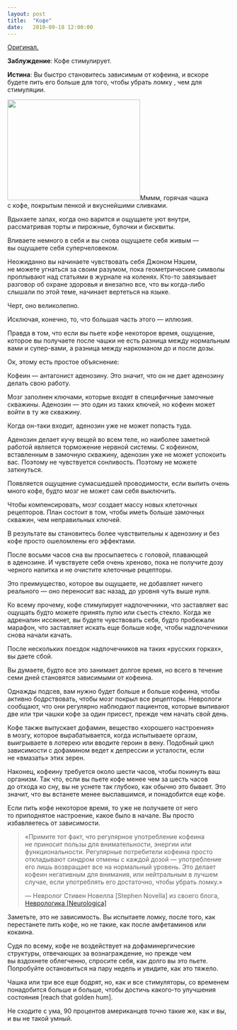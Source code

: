 ```yaml
---
layout: post
title:  "Кофе"
date:   2010-09-18 12:00:00
---
```

<p><a href="http://youarenotsosmart.com/2010/02/22/coffee/">Оригинал.</a></p>
<p>﻿<strong>Заблуждение</strong>: Кофе стимулирует.</p>
<p><strong>Истина</strong>: Вы быстро становитесь зависимым от кофеина, и вскоре будете пить его больше для того, чтобы убрать ломку , чем для стимуляции.</p>
<p><a href="https://web.archive.org/web/20140330015424/http://youarenotsosmart.ru/wp-content/uploads/2010/09/CoffeeArt.jpg"><img height="227" width="300" alt="" src="https://web.archive.org/web/20140330015424im_/http://youarenotsosmart.ru/wp-content/uploads/2010/09/CoffeeArt-300x227.jpg" title="CoffeeArt" class="alignright size-medium wp-image-63" /></a>Мммм, горячая чашка с кофе, покрытым пенкой и вкуснейшими сливками.</p>
<p>Вдыхаете запах, когда оно варится и ощущаете уют внутри, рассматривая торты и пирожные, булочки и бисквиты.</p>
<p>Вливаете немного в себя и вы снова ощущаете себя живым — вы ощущаете себя суперчеловеком.</p>
<p>Неожиданно вы начинаете чувствовать себя Джоном Нэшем, не можете угнаться за своим разумом, пока геометрические символы проплывают над статьями в журнале на коленях. Кто-то завязывает разговор об охране здоровья и внезапно все, что вы когда-либо слышали по этой теме, начинает вертеться на языке.</p>
<p>Черт, оно великолепно.</p>
<p>Исключая, конечно, то, что большая часть этого — иллюзия.</p>
<p>Правда в том, что если вы пьете кофе некоторое время, ощущение, которое вы получаете после чашки не есть разница между нормальным вами и супер-вами, а разница между наркоманом до и после дозы.</p>
<p><span id="more-62"></span></p>
<p>Ок, этому есть простое объяснение:</p>
<p>Кофеин — антагонист аденозину. Это значит, что он не дает аденозину делать свою работу.</p>
<p>Мозг заполнен ключами, которые входят в специфичные замочные скважины. Аденозин — это один из таких ключей, но кофеин может войти в ту же скважину.</p>
<p>Когда он-таки входит, аденозин уже не может попасть туда.</p>
<p>Аденозин делает кучу вещей во всем теле, но наиболее заметной работой является торможение нервной системы. С кофеином, вставленным в замочную скважину, аденозин уже не может успокоить вас. Поэтому не чувствуется сонливость. Поэтому не можете заткнуться.</p>
<p>Появляется ощущение сумасшедшей проводимости, если выпить очень много кофе, будто мозг не может сам себя выключить.</p>
<p><img alt="" src="https://web.archive.org/web/20140330015424im_/http://youarenotsosmart.ru/wp-content/uploads/2010/09/Caffeinated_spiderwebs.jpg" title="Caffeinated_spiderwebs" class="alignleft" />Чтобы компенсировать, мозг создает массу новых клеточных рецепторов. План состоит в том, чтобы иметь больше замочных скважин, чем неправильных ключей.</p>
<p>В результате вы становитесь более чувствительны к аденозину и без кофе просто ошеломлены его эффектами.</p>
<p>После восьми часов сна вы просыпаетесь с головой, плавающей в аденозине. И чувствуете себя очень хреново, пока не получите дозу черного напитка и не очистите клеточные рецепторы.</p>
<p>Это преимущество, которое вы ощущаете, не добавляет ничего реального — оно переносит вас назад, до уровня чуть выше нуля.</p>
<p>Ко всему прочему, кофе стимулирует надпочечники, что заставляет вас ощущать будто можете принять пулю или съесть стекло. Когда же адреналин иссякнет, вы будете чувствовать себя, будто пробежали марафон, что заставляет искать еще больше кофе, чтобы надпочечники снова начали качать.</p>
<p>После нескольких поездок надпочечников на таких «русских горках», вы даете сбой.</p>
<p>Вы думаете, будто все это занимает долгое время, но всего в течение семи дней становятся зависимыми от кофеина.</p>
<p>Однажды подсев, вам нужно будет больше и больше кофеина, чтобы активно бодрствовать, чтобы мозг покрыл все рецепторы. Неврологи сообщают, что они регулярно наблюдают пациентов, которые выпивают две или три чашки кофе за один присест, прежде чем начать свой день.</p>
<p>Кофе также выпускает дофамин, вещество «хорошего настроения» в мозгу, которое вырабатывается, когда испытываете оргазм, выигрываете в лотерею или вводите героин в вену. Подобный цикл зависимости с дофамином ведет к депрессии и усталости, если не «вмазать» этих зерен.</p>
<p>Наконец, кофеину требуется около шести часов, чтобы покинуть ваш организм. Так что, если вы пьете кофе менее чем за шесть часов до отхода ко сну, вы не уснете так глубоко, как обычно это бывает. Это значит, что вы встанете менее выспавшимся, и понадобится еще кофе.</p>
<p>Если пить кофе некоторое время, то уже не получаете от него то приподнятое настроение, какое было в начале. Вы просто избавляетесь от зависимости.</p>
<blockquote><p>«Примите тот факт, что регулярное употребление кофеина не приносит пользы для внимательности, энергии или функциональности. Регулярные потребители кофеина просто откладывают синдром отмены с каждой дозой — употребление его лишь возвращает все на нормальный уровень. Это делает кофеин негативным для внимания, или нейтральным в лучшем случае, если употреблять его достаточно, чтобы убрать ломку.»</p>
<p>— Невролог Стивен Новелла [Stephen Novella] из своего блога, <a href="http://www.theness.com/neurologicablog/">Неврологика [Neurologica]</a></p></blockquote>
<p>Заметьте, это не зависимость. Вы испытаете ломку, после того, как перестанете пить кофе, но не такие, как после амфетаминов или кокаина.</p>
<p>Судя по всему, кофе не воздействует на дофаминергические структуры, отвечающих за вознаграждение, но прежде чем вы вздохнете облегченно, спросите себя, как долго вы это пьете. Попробуйте остановиться на пару недель и увидите, как это тяжело.</p>
<p>Чашка или три все еще бодрят, но, как и все стимуляторы, со временем понадобится больше и больше, чтобы достичь какого-то улучшения состояния [reach that golden hum].</p>
<p>Не сходите с ума, 90 процентов американцев точно такие же, как и вы, и вы не такой умный.</p>
